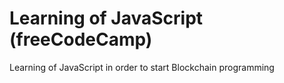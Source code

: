 # Learning of JavaScript (freeCodeCamp)

Learning of JavaScript in order to start Blockchain programming
